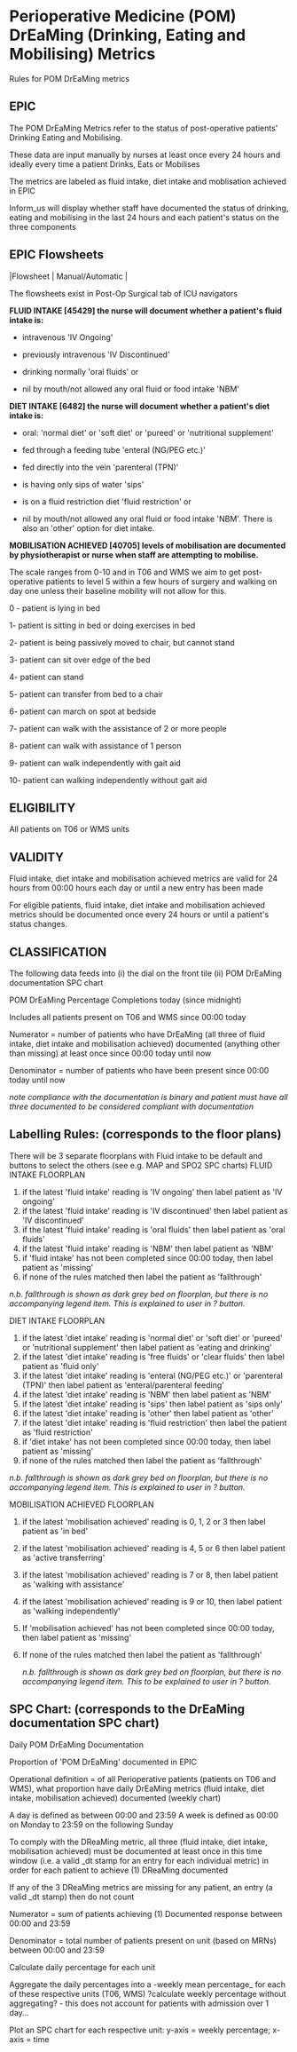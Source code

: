 
# Perioperative Medicine (POM) DrEaMing (Drinking, Eating and Mobilising) Metrics 
Rules for POM DrEaMing metrics


## EPIC
The POM DrEaMing Metrics refer to the status of post-operative patients' Drinking Eating and Mobilising.

These data are input manually by nurses at least once every 24 hours and ideally every time a patient Drinks, Eats or Mobilises

The metrics are labeled as fluid intake, diet intake and moblisation achieved in EPIC

Inform_us will display whether staff have documented the status of drinking, eating and mobilising in the last 24 hours and each patient's status on the three components


## EPIC Flowsheets

 |Flowsheet | Manual/Automatic |

The flowsheets exist in Post-Op Surgical tab of ICU navigators

**FLUID INTAKE [45429] the nurse will document whether a patient's fluid intake is:**  

- intravenous 'IV Ongoing'

- previously intravenous 'IV Discontinued'

- drinking normally 'oral fluids' or

- nil by mouth/not allowed any oral fluid or food intake 'NBM'
  

**DIET INTAKE [6482] the nurse will document whether a patient's diet intake is:** 

-  oral: 'normal diet' or 'soft diet' or 'pureed' or 'nutritional supplement'

-   fed through a feeding tube 'enteral (NG/PEG etc.)'

-   fed directly into the vein 'parenteral (TPN)'

-   is having only sips of water 'sips'

-   is on a fluid restriction diet 'fluid restriction' or 
  
-   nil by mouth/not allowed any oral fluid or food intake 'NBM'. There is also an 'other' option for diet intake. 

**MOBILISATION ACHIEVED [40705] levels of mobilisation are documented by physiotherapist or nurse when staff are attempting to mobilise.**

The scale ranges from 0-10 and in T06 and WMS we aim to get post-operative patients to level 5 within a few hours of surgery and walking on day one unless their baseline mobility will not allow for this. 

0 - patient is lying in bed

1- patient is sitting in bed or doing exercises in bed 

2- patient is being passively moved to chair, but cannot stand

3- patient can sit over edge of the bed

4- patient can stand

5- patient can transfer from bed to a chair 

6- patient can march on spot at bedside 

7- patient can walk with the assistance of 2 or more people

8- patient can walk with assistance of 1 person 

9- patient can walk independently with gait aid 

10- patient can walking independently without gait aid 

## ELIGIBILITY
All patients on T06 or WMS units

## VALIDITY
Fluid intake, diet intake and mobilisation achieved metrics are valid for 24 hours from 00:00 hours each day or until a new entry has been made 


For eligible patients, fluid intake, diet intake and mobilisation achieved metrics should be documented once every 24 hours or until a patient's status changes. 


## CLASSIFICATION
The following data feeds into (i) the dial on the front tile (ii) POM DrEaMing documentation SPC chart

POM DrEaMing Percentage Completions today (since midnight)

Includes all patients present on T06 and WMS since 00:00 today

Numerator = number of patients who have DrEaMing (all three of fluid intake, diet intake and mobilisation achieved) documented (anything other than missing) at least once since 00:00 today until now

Denominator = number of patients who have been present since 00:00 today until now

*note compliance with the documentation is binary and patient must have all three documented to be considered compliant with documentation*


 
## Labelling Rules: (corresponds to the floor plans)

There will be 3 separate floorplans with Fluid intake to be default and buttons to select the others (see e.g. MAP and SPO2 SPC charts)
FLUID INTAKE FLOORPLAN

1. if the latest 'fluid intake' reading is 'IV ongoing' then label patient as 'IV ongoing'
2.  if the latest 'fluid intake' reading is 'IV discontinued' then label patient as 'IV discontinued'
3.  if the latest 'fluid intake' reading is 'oral fluids' then label patient as 'oral fluids' 
4.  if the latest 'fluid intake' reading is 'NBM' then label patient as 'NBM'
5.  if 'fluid intake' has not been completed since 00:00 today, then label patient as 'missing'
6.  if none of the rules matched then label the patient as 'fallthrough'
   
  *n.b. fallthrough is shown as dark grey bed on floorplan, but there is no accompanying legend item. This is explained to user in ? button.*

DIET INTAKE FLOORPLAN

1. if the latest 'diet intake' reading is 'normal diet' or 'soft diet' or 'pureed' or 'nutritional supplement' then label patient as 'eating and drinking'
2. if the latest 'diet intake' reading is 'free fluids' or 'clear fluids' then label patient as 'fluid only'
3. if the latest 'diet intake' reading is 'enteral (NG/PEG etc.)' or 'parenteral (TPN)' then label patient as 'enteral/parenteral feeding'
5. if the latest 'diet intake' reading is 'NBM' then label patient as 'NBM'
6. if the latest 'diet intake' reading is 'sips' then label patient as 'sips only'
7. if the latest 'diet intake' reading is 'other' then label patient as 'other'
8. if the latest 'diet intake' reading is 'fluid restriction' then label the patient as 'fluid restriction' 
9.  if 'diet intake' has not been completed since 00:00 today, then label patient as 'missing'
10.  if none of the rules matched then label the patient as 'fallthrough'
   
  *n.b. fallthrough is shown as dark grey bed on floorplan, but there is no accompanying legend item. This is explained to user in ? button.*   
  
MOBILISATION ACHIEVED FLOORPLAN 

1. if the latest 'mobilisation achieved' reading is 0, 1, 2 or 3 then label patient as 'in bed' 
2. if the latest 'mobilisation achieved' reading is 4, 5 or 6 then label patient as 'active transferring'
5.  if the latest 'mobilisation achieved' reading is 7 or 8, then label patient as 'walking with assistance'
6.   if the latest 'mobilisation achieved' reading is 9  or 10, then  label patient as 'walking independently'
7. If 'mobilisation achieved' has not been completed since 00:00 today, then label patient as 'missing'
8. If none of the rules matched then label the patient as 'fallthrough'

   *n.b. fallthrough is shown as dark grey bed on floorplan, but there is no accompanying legend item. This to be explained to user in ? button.*


## SPC Chart: (corresponds to the DrEaMing documentation SPC chart)

 Daily POM DrEaMing Documentation 

Proportion of 'POM DrEaMing' documented in EPIC

Operational definition = of all Perioperative patients (patients on T06 and WMS), what proportion have daily DrEaMing metrics (fluid intake, diet intake, mobilisation achieved) documented (weekly chart) 

A day is defined as between 00:00 and 23:59 
A week is defined as 00:00 on Monday to 23:59 on the following Sunday

To comply with the DReaMing metric, all three (fluid intake, diet intake, mobilisation achieved) must be documented at least once in this time window (i.e. a valid _dt stamp for an entry for each individual metric) in order for each patient to achieve (1) DReaMing documented 

If any of the 3 DReaMing metrics are missing for any patient, an entry (a valid _dt stamp) then do not count 

Numerator = sum of patients achieving (1) Documented response between 00:00 and 23:59 

Denominator = total number of patients present on unit (based on MRNs) between 00:00 and 23:59 

Calculate daily percentage for each unit

Aggregate the daily percentages into a -weekly mean percentage_ for each of these respective units (T06, WMS)
?calculate weekly percentage without aggregating? - this does not account for patients with admission over 1 day... 

Plot an SPC chart for each respective unit: y-axis = weekly percentage; x-axis = time

